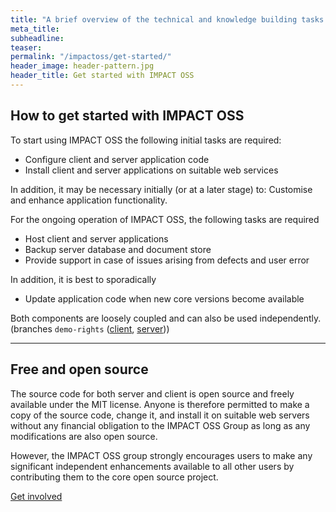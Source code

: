 ```yaml
---
title: "A brief overview of the technical and knowledge building tasks required to get started with IMPACT OSS and options for using independent developers and the services provided by the IMPACT OSS Group, including an overview of the expected costs."
meta_title:
subheadline:
teaser:
permalink: "/impactoss/get-started/"
header_image: header-pattern.jpg
header_title: Get started with IMPACT OSS
---
```


## How to get started with IMPACT OSS
To start using IMPACT OSS the following initial tasks are required:
* Configure client and server application code
* Install client and server applications on suitable web services

In addition, it may be necessary initially (or at a later stage) to:
Customise and enhance application functionality.

For the ongoing operation of IMPACT OSS, the following tasks are required
* Host client and server applications
* Backup server database and document store
* Provide support in case of issues arising from defects and user error

In addition, it is best to sporadically
* Update application code when new core versions become available





 Both components are loosely coupled and can also be used independently.
(branches `demo-rights` ([client](https://github.com/impactoss/impactoss-client/tree/demo-rights), [server](https://github.com/impactoss/impactoss-server/tree/demo-rights)))

---

## Free and open source

The source code for both server and client is open source and freely available under the MIT license. Anyone is therefore permitted to make a copy of the source code, change it, and install it on suitable web servers without any financial obligation to the IMPACT OSS Group as long as any modifications are also open source.

However, the IMPACT OSS group strongly encourages users to make any significant independent enhancements available to all other users by contributing them to the core open source project.

[Get involved]({{site.baseurl}}/impactoss/get-involved/)
